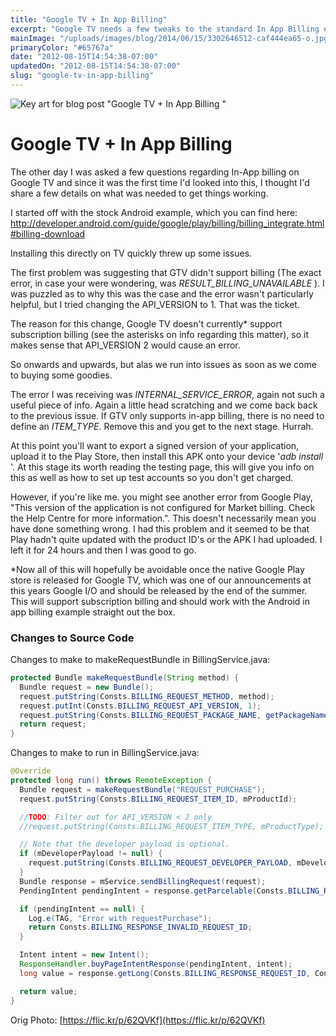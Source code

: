 ```yaml
---
title: "Google TV + In App Billing"
excerpt: "Google TV needs a few tweaks to the standard In App Billing example for Android to get it working."
mainImage: "/uploads/images/blog/2014/06/15/3302646512-caf444ea65-o.jpg"
primaryColor: "#65767a"
date: "2012-08-15T14:54:38-07:00"
updatedOn: "2012-08-15T14:54:38-07:00"
slug: "google-tv-in-app-billing"
---
```

![Key art for blog post "Google TV + In App Billing "](/uploads/images/blog/2014/06/15/3302646512-caf444ea65-o.jpg)

# Google TV + In App Billing

The other day I was asked a few questions regarding In-App billing on Google TV and since it was the first time I'd looked into this, I thought I'd share a few details on what was needed to get things working.

I started off with the stock Android example, which you can find here: <http://developer.android.com/guide/google/play/billing/billing_integrate.html#billing-download>

Installing this directly on TV quickly threw up some issues.

The first problem was suggesting that GTV didn't support billing (The exact error, in case your were wondering, was _RESULT_BILLING_UNAVAILABLE_ ). I was puzzled as to why this was the case and the error wasn't particularly helpful, but I tried changing the API_VERSION to 1. That was the ticket.

The reason for this change, Google TV doesn't currently* support subscription billing (see the asterisks on info regarding this matter), so it makes sense that API_VERSION 2 would cause an error.

So onwards and upwards, but alas we run into issues as soon as we come to buying some goodies.

The error I was receiving was _INTERNAL_SERVICE_ERROR_, again not such a useful piece of info. Again a little head scratching and we come back back to the previous issue. If GTV only supports in-app billing, there is no need to define an _ITEM_TYPE_. Remove this and you get to the next stage. Hurrah.

At this point you'll want to export a signed version of your application, upload it to the Play Store, then install this APK onto your device '_adb install <Directory to Signed APK>_'. At this stage its worth reading the testing page, this will give you info on this as well as how to set up test accounts so you don't get charged.

However, if you're like me. you might see another error from Google Play, "This version of the application is not configured for Market billing. Check the Help Centre for more information.". This doesn't necessarily mean you have done something wrong. I had this problem and it seemed to be that Play hadn't quite updated with the product ID's or the APK I had uploaded. I left it for 24 hours and then I was good to go.

*Now all of this will hopefully be avoidable once the native Google Play store is released for Google TV, which was one of our announcements at this years Google I/O and should be released by the end of the summer. This will support subscription billing and should work with the Android in app billing example straight out the box.

### Changes to Source Code

Changes to make to makeRequestBundle in  BillingService.java:

```java
protected Bundle makeRequestBundle(String method) {
  Bundle request = new Bundle();
  request.putString(Consts.BILLING_REQUEST_METHOD, method);
  request.putInt(Consts.BILLING_REQUEST_API_VERSION, 1);
  request.putString(Consts.BILLING_REQUEST_PACKAGE_NAME, getPackageName());
  return request;
}
```

Changes to make to run in BillingService.java:

```java
@Override
protected long run() throws RemoteException {
  Bundle request = makeRequestBundle("REQUEST_PURCHASE");
  request.putString(Consts.BILLING_REQUEST_ITEM_ID, mProductId);

  //TODO: Filter out for API_VERSION < 2 only
  //request.putString(Consts.BILLING_REQUEST_ITEM_TYPE, mProductType);

  // Note that the developer payload is optional.
  if (mDeveloperPayload != null) {
    request.putString(Consts.BILLING_REQUEST_DEVELOPER_PAYLOAD, mDeveloperPayload);
  }
  Bundle response = mService.sendBillingRequest(request);
  PendingIntent pendingIntent = response.getParcelable(Consts.BILLING_RESPONSE_PURCHASE_INTENT);

  if (pendingIntent == null) {
    Log.e(TAG, "Error with requestPurchase");
    return Consts.BILLING_RESPONSE_INVALID_REQUEST_ID;
  }

  Intent intent = new Intent();
  ResponseHandler.buyPageIntentResponse(pendingIntent, intent);
  long value = response.getLong(Consts.BILLING_RESPONSE_REQUEST_ID, Consts.BILLING_RESPONSE_INVALID_REQUEST_ID);

  return value;
}
```

Orig Photo: [https://flic.kr/p/62QVKf](https://flic.kr/p/62QVKf)